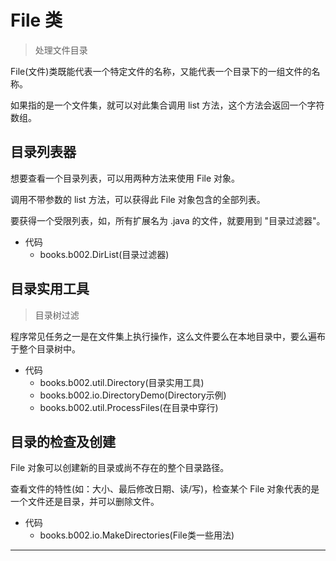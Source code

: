 #   File 类

>   处理文件目录

File(文件)类既能代表一个特定文件的名称，又能代表一个目录下的一组文件的名称。

如果指的是一个文件集，就可以对此集合调用 list 方法，这个方法会返回一个字符数组。

## 目录列表器

想要查看一个目录列表，可以用两种方法来使用 File 对象。

调用不带参数的 list 方法，可以获得此 File 对象包含的全部列表。

要获得一个受限列表，如，所有扩展名为 .java 的文件，就要用到 "目录过滤器"。

-   代码
    -   books.b002.DirList(目录过滤器)

## 目录实用工具

>   目录树过滤

程序常见任务之一是在文件集上执行操作，这么文件要么在本地目录中，要么遍布于整个目录树中。

-   代码
    -   books.b002.util.Directory(目录实用工具)
    -   books.b002.io.DirectoryDemo(Directory示例)
    -   books.b002.util.ProcessFiles(在目录中穿行)

## 目录的检查及创建

File 对象可以创建新的目录或尚不存在的整个目录路径。

查看文件的特性(如：大小、最后修改日期、读/写)，检查某个 File 对象代表的是一个文件还是目录，并可以删除文件。

-   代码
    -   books.b002.io.MakeDirectories(File类一些用法)

----